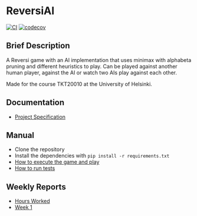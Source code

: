 # ReversiAI

[![CI](https://github.com/LittleHaku/ReversiAI/actions/workflows/main.yml/badge.svg)](https://github.com/LittleHaku/ReversiAI/actions/workflows/main.yml)
[![codecov](https://codecov.io/gh/LittleHaku/ReversiAI/graph/badge.svg?token=5BP77HLZEI)](https://codecov.io/gh/LittleHaku/ReversiAI)

## Brief Description

A Reversi game with an AI implementation that uses minimax with alphabeta pruning and different heuristics to play. Can be played against another human player, against the AI or watch two AIs play against each other.

Made for the course TKT20010 at the University of Helsinki.

## Documentation

- [Project Specification](documentation/project_specification.md)

## Manual

- Clone the repository
- Install the dependencies with `pip install -r requirements.txt`
- [How to execute the game and play](documentation/how_to_play.md)
- [How to run tests](documentation/how_to_run_tests.md)

## Weekly Reports

- [Hours Worked](documentation/hours_worked.md)
- [Week 1](documentation/weekly_reports/week1.md)
